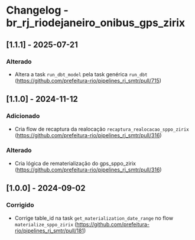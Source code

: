 # Changelog - br_rj_riodejaneiro_onibus_gps_zirix

## [1.1.1] - 2025-07-21

### Alterado

- Altera a task `run_dbt_model` pela task genérica `run_dbt` (https://github.com/prefeitura-rio/pipelines_rj_smtr/pull/715)

## [1.1.0] - 2024-11-12

### Adicionado
- Cria flow de recaptura da realocação `recaptura_realocacao_sppo_zirix` (https://github.com/prefeitura-rio/pipelines_rj_smtr/pull/316)

### Alterado
- Cria lógica de rematerialização do gps_sppo_zirix (https://github.com/prefeitura-rio/pipelines_rj_smtr/pull/316)

## [1.0.0] - 2024-09-02

### Corrigido
- Corrige table_id na task `get_materialization_date_range` no flow `materialize_sppo_zirix` (https://github.com/prefeitura-rio/pipelines_rj_smtr/pull/181)
